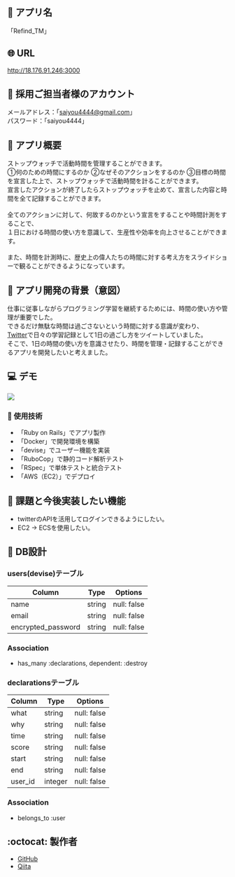 ## :wrench: アプリ名
「Refind_TM」

## :globe_with_meridians: URL
http://18.176.91.246:3000

## :key: 採用ご担当者様のアカウント
メールアドレス：「saiyou4444@gmail.com」<br>
パスワード：「saiyou4444」

## :scroll: アプリ概要
ストップウォッチで活動時間を管理することができます。<br>
①何のための時間にするのか ②なぜそのアクションをするのか ③目標の時間<br>
を宣言した上で、ストップウォッチで活動時間を計ることができます。<br>
宣言したアクションが終了したらストップウォッチを止めて、宣言した内容と時間を全て記録することができます。<br>
<br>
全てのアクションに対して、何故するのかという宣言をすることや時間計測をすることで、<br>
１日における時間の使い方を意識して、生産性や効率を向上させることができます。<br>
<br>
また、時間を計測時に、歴史上の偉人たちの時間に対する考え方をスライドショーで観ることができるようになっています。

## :thought_balloon: アプリ開発の背景（意図）
仕事に従事しながらプログラミング学習を継続するためには、時間の使い方や管理が重要でした。<br>
できるだけ無駄な時間は過ごさないという時間に対する意識が変わり、<br>
[Twitter](https://twitter.com/abeeeee_d)で日々の学習記録として1日の過ごし方をツイートしていました。<br>
そこで、1日の時間の使い方を意識させたり、時間を管理・記録することができるアプリを開発したいと考えました。

## :computer: デモ
<image src = "https://user-images.githubusercontent.com/58421780/81024283-f2126680-8ead-11ea-8f64-801543ab9521.gif">

### :art: 使用技術
- 「Ruby on Rails」でアプリ製作
- 「Docker」で開発環境を構築
- 「devise」でユーザー機能を実装
- 「RuboCop」で静的コード解析テスト
- 「RSpec」で単体テストと統合テスト
- 「AWS（EC2）」でデプロイ

## :memo: 課題と今後実装したい機能
- twitterのAPIを活用してログインできるようにしたい。
- EC2 → ECSを使用したい。

## :triangular_ruler: DB設計
### users(devise)テーブル
|Column|Type|Options|
|------|----|-------|
|name|string|null: false|
|email|string|null: false|
|encrypted_password|string|null: false|

### Association
- has_many :declarations, dependent: :destroy

### declarationsテーブル
|Column|Type|Options|
|------|----|-------|
|what|string|null: false|
|why|string|null: false|
|time|string|null: false|
|score|string|null: false|
|start|string|null: false|
|end|string|null: false|
|user_id|integer|null: false|

### Association
- belongs_to :user

## :octocat: 製作者
- [GitHub](https://github.com/Daiki-Abe)
- [Qiita](https://qiita.com/Daiki-Abe)